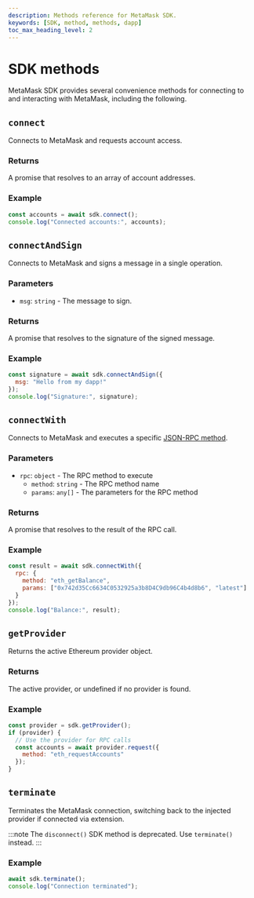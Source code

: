 ```yaml
---
description: Methods reference for MetaMask SDK.
keywords: [SDK, method, methods, dapp]
toc_max_heading_level: 2
---
```


# SDK methods

MetaMask SDK provides several convenience methods for connecting to and interacting with MetaMask, including the following.

## `connect`

Connects to MetaMask and requests account access.

### Returns

A promise that resolves to an array of account addresses.

### Example

```javascript
const accounts = await sdk.connect();
console.log("Connected accounts:", accounts);
```

## `connectAndSign`

Connects to MetaMask and signs a message in a single operation.

### Parameters

- `msg`: `string` - The message to sign.

### Returns

A promise that resolves to the signature of the signed message.

### Example

```javascript
const signature = await sdk.connectAndSign({ 
  msg: "Hello from my dapp!" 
});
console.log("Signature:", signature);
```

## `connectWith`

Connects to MetaMask and executes a specific [JSON-RPC method](/wallet/reference/json-rpc-methods).

### Parameters

- `rpc`: `object` - The RPC method to execute
  - `method`: `string` - The RPC method name
  - `params`: `any[]` - The parameters for the RPC method

### Returns

A promise that resolves to the result of the RPC call.

### Example

```javascript
const result = await sdk.connectWith({
  rpc: {
    method: "eth_getBalance",
    params: ["0x742d35Cc6634C0532925a3b8D4C9db96C4b4d8b6", "latest"]
  }
});
console.log("Balance:", result);
```

## `getProvider`

Returns the active Ethereum provider object.

### Returns

The active provider, or undefined if no provider is found.

### Example

```javascript
const provider = sdk.getProvider();
if (provider) {
  // Use the provider for RPC calls
  const accounts = await provider.request({
    method: "eth_requestAccounts"
  });
}
```

## `terminate`

Terminates the MetaMask connection, switching back to the injected provider if connected via extension.

:::note
The `disconnect()` SDK method is deprecated.
Use `terminate()` instead.
:::

### Example

```javascript
await sdk.terminate();
console.log("Connection terminated");
```
